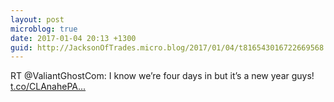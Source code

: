 ```yaml
---
layout: post
microblog: true
date: 2017-01-04 20:13 +1300
guid: http://JacksonOfTrades.micro.blog/2017/01/04/t816543016722669568.html
---
```

RT @ValiantGhostCom: I know we’re four days in but it’s a new year guys! [t.co/CLAnahePA...](https://t.co/CLAnahePAC)
